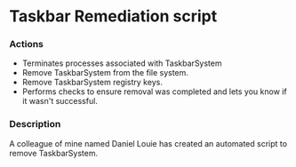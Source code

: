 # Taskbar Remediation script

### Actions
- Terminates processes associated with TaskbarSystem
- Remove TaskbarSystem from the file system.
- Remove TaskbarSystem registry keys.
- Performs checks to ensure removal was completed and lets you know if it wasn't successful.

### Description

A colleague of mine named Daniel Louie has created an automated script to remove TaskbarSystem.
